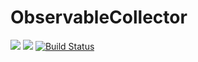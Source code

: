 # ObservableCollector

[![](https://img.shields.io/badge/docs-stable-blue.svg)](https://skleinbo.github.io/ObservableCollector.jl/stable)
[![](https://img.shields.io/badge/docs-latest-blue.svg)](https://skleinbo.github.io/ObservableCollector.jl/latest)
[![Build Status](https://travis-ci.org/skleinbo/ObservableCollector.jl.svg?branch=master)](https://travis-ci.org/skleinbo/ObservableCollector.jl)
